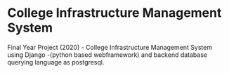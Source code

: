 # College Infrastructure Management System
 Final Year Project (2020) - College Infrastructure Management System using Django -(python based webframework) and backend database querying language as postgresql.
